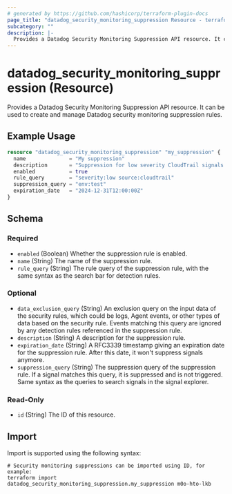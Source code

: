 ```yaml
---
# generated by https://github.com/hashicorp/terraform-plugin-docs
page_title: "datadog_security_monitoring_suppression Resource - terraform-provider-datadog"
subcategory: ""
description: |-
  Provides a Datadog Security Monitoring Suppression API resource. It can be used to create and manage Datadog security monitoring suppression rules.
---
```


# datadog_security_monitoring_suppression (Resource)

Provides a Datadog Security Monitoring Suppression API resource. It can be used to create and manage Datadog security monitoring suppression rules.

## Example Usage

```terraform
resource "datadog_security_monitoring_suppression" "my_suppression" {
  name              = "My suppression"
  description       = "Suppression for low severity CloudTrail signals from test environments limited to 2024"
  enabled           = true
  rule_query        = "severity:low source:cloudtrail"
  suppression_query = "env:test"
  expiration_date   = "2024-12-31T12:00:00Z"
}
```

<!-- schema generated by tfplugindocs -->
## Schema

### Required

- `enabled` (Boolean) Whether the suppression rule is enabled.
- `name` (String) The name of the suppression rule.
- `rule_query` (String) The rule query of the suppression rule, with the same syntax as the search bar for detection rules.

### Optional

- `data_exclusion_query` (String) An exclusion query on the input data of the security rules, which could be logs, Agent events, or other types of data based on the security rule. Events matching this query are ignored by any detection rules referenced in the suppression rule.
- `description` (String) A description for the suppression rule.
- `expiration_date` (String) A RFC3339 timestamp giving an expiration date for the suppression rule. After this date, it won't suppress signals anymore.
- `suppression_query` (String) The suppression query of the suppression rule. If a signal matches this query, it is suppressed and is not triggered. Same syntax as the queries to search signals in the signal explorer.

### Read-Only

- `id` (String) The ID of this resource.

## Import

Import is supported using the following syntax:

```shell
# Security monitoring suppressions can be imported using ID, for example:
terraform import datadog_security_monitoring_suppression.my_suppression m0o-hto-lkb
```
